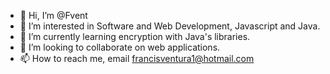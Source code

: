 - 👋 Hi, I’m @Fvent
- 👀 I’m interested in Software and Web Development, Javascript and Java.
- 🌱 I’m currently learning encryption with Java's libraries.
- 💞️ I’m looking to collaborate on web applications.
- 📫 How to reach me, email francisventura1@hotmail.com

<!---
Fvent/Fvent is a ✨ special ✨ repository because its `README.md` (this file) appears on your GitHub profile.
You can click the Preview link to take a look at your changes.
--->
